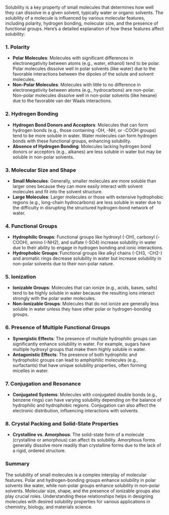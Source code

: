 Solubility is a key property of small molecules that determines how well they can dissolve in a given solvent, typically water or organic solvents. The solubility of a molecule is influenced by various molecular features, including polarity, hydrogen bonding, molecular size, and the presence of functional groups. Here’s a detailed explanation of how these features affect solubility:

### 1. Polarity
- **Polar Molecules**: Molecules with significant differences in electronegativity between atoms (e.g., water, ethanol) tend to be polar. Polar molecules dissolve well in polar solvents (like water) due to the favorable interactions between the dipoles of the solute and solvent molecules.
- **Non-Polar Molecules**: Molecules with little to no difference in electronegativity between atoms (e.g., hydrocarbons) are non-polar. Non-polar molecules dissolve well in non-polar solvents (like hexane) due to the favorable van der Waals interactions.

### 2. Hydrogen Bonding
- **Hydrogen Bond Donors and Acceptors**: Molecules that can form hydrogen bonds (e.g., those containing -OH, -NH, or -COOH groups) tend to be more soluble in water. Water molecules can form hydrogen bonds with these functional groups, enhancing solubility.
- **Absence of Hydrogen Bonding**: Molecules lacking hydrogen bond donors or acceptors (e.g., alkanes) are less soluble in water but may be soluble in non-polar solvents.

### 3. Molecular Size and Shape
- **Small Molecules**: Generally, smaller molecules are more soluble than larger ones because they can more easily interact with solvent molecules and fit into the solvent structure.
- **Large Molecules**: Larger molecules or those with extensive hydrophobic regions (e.g., long-chain hydrocarbons) are less soluble in water due to the difficulty in disrupting the structured hydrogen-bond network of water.

### 4. Functional Groups
- **Hydrophilic Groups**: Functional groups like hydroxyl (-OH), carboxyl (-COOH), amino (-NH2), and sulfate (-SO4) increase solubility in water due to their ability to engage in hydrogen bonding and ionic interactions.
- **Hydrophobic Groups**: Functional groups like alkyl chains (-CH3, -CH2-) and aromatic rings decrease solubility in water but increase solubility in non-polar solvents due to their non-polar nature.

### 5. Ionization
- **Ionizable Groups**: Molecules that can ionize (e.g., acids, bases, salts) tend to be highly soluble in water because the resulting ions interact strongly with the polar water molecules.
- **Non-Ionizable Groups**: Molecules that do not ionize are generally less soluble in water unless they have other polar or hydrogen-bonding groups.

### 6. Presence of Multiple Functional Groups
- **Synergistic Effects**: The presence of multiple hydrophilic groups can significantly enhance solubility in water. For example, sugars have multiple hydroxyl groups that make them highly soluble in water.
- **Antagonistic Effects**: The presence of both hydrophilic and hydrophobic groups can lead to amphiphilic molecules (e.g., surfactants) that have unique solubility properties, often forming micelles in water.

### 7. Conjugation and Resonance
- **Conjugated Systems**: Molecules with conjugated double bonds (e.g., benzene rings) can have varying solubility depending on the balance of hydrophilic and hydrophobic regions. Conjugation can also affect the electronic distribution, influencing interactions with solvents.

### 8. Crystal Packing and Solid-State Properties
- **Crystalline vs. Amorphous**: The solid-state form of a molecule (crystalline or amorphous) can affect its solubility. Amorphous forms generally dissolve more readily than crystalline forms due to the lack of a rigid, ordered structure.

### Summary
The solubility of small molecules is a complex interplay of molecular features. Polar and hydrogen-bonding groups enhance solubility in polar solvents like water, while non-polar groups enhance solubility in non-polar solvents. Molecular size, shape, and the presence of ionizable groups also play crucial roles. Understanding these relationships helps in designing molecules with desired solubility properties for various applications in chemistry, biology, and materials science.